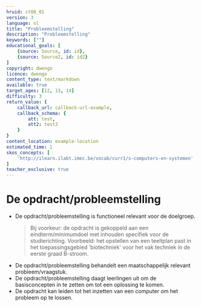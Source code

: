 ```yaml
---
hruid: ct08_01
version: 3
language: nl
title: "Probleemstelling"
description: "Probleemstelling"
keywords: [""]
educational_goals: [
    {source: Source, id: id}, 
    {source: Source2, id: id2}
]
copyright: dwengo
licence: dwengo
content_type: text/markdown
available: true
target_ages: [12, 13, 14]
difficulty: 3
return_value: {
    callback_url: callback-url-example,
    callback_schema: {
        att: test,
        att2: test2
    }
}
content_location: example-location
estimated_time: 1
skos_concepts: [
    'http://ilearn.ilabt.imec.be/vocab/curr1/s-computers-en-systemen'
]
teacher_exclusive: true
---
```


# De opdracht/probleemstelling

* De opdracht/probleemstelling is functioneel relevant voor de doelgroep. 
  > Bij voorkeur: de opdracht is gekoppeld aan een eindterm/minimumdoel met inhouden specifiek voor de studierichting. 
  > Voorbeeld: het opstellen van een teeltplan past in het toepassingsgebied 'biotechniek' voor het vak techniek in de eerste graad B-stroom.
* De opdracht/probleemstelling behandelt een maatschappelijk relevant probleem/vraagstuk.
* De opdracht/probleemstelling daagt leerlingen uit om de basisconcepten in te zetten om tot een oplossing te komen. 
* De opdracht kan leiden tot het inzetten van een computer om het probleem op te lossen.


